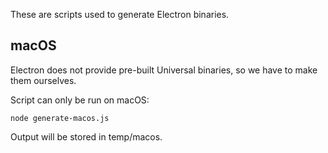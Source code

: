 These are scripts used to generate Electron binaries.

## macOS

Electron does not provide pre-built Universal binaries, so we have to make them ourselves.

Script can only be run on macOS:

```
node generate-macos.js
```

Output will be stored in temp/macos.
